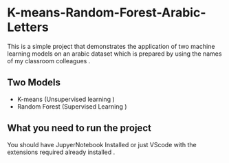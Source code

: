 # K-means-Random-Forest-Arabic-Letters

This is a simple project that demonstrates the application of two machine learning models on an arabic dataset which is prepared by using the names of my  classroom  colleagues .

## Two Models

- K-means (Unsupervised learning )
- Random Forest (Supervised Learning )

## What you need to run the project 

You should have JupyerNotebook Installed or just VScode with the extensions required already installed .

 

